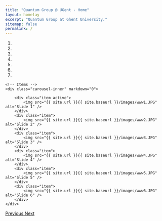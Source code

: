 ```yaml
---
title: "Quantum Group @ UGent - Home"
layout: homelay
excerpt: "Quantum Group at Ghent University."
sitemap: false
permalink: /
---
```


<div markdown="0" id="carousel" class="carousel slide" data-ride="carousel" data-interval="5000" data-pause="hover" >
    <!-- Menu -->
    <ol class="carousel-indicators">
        <li data-target="#carousel" data-slide-to="0" class="active"></li>
        <li data-target="#carousel" data-slide-to="1"></li>
        <li data-target="#carousel" data-slide-to="2"></li>
        <li data-target="#carousel" data-slide-to="3"></li>
        <li data-target="#carousel" data-slide-to="4"></li>
        <li data-target="#carousel" data-slide-to="5"></li>
        <li data-target="#carousel" data-slide-to="6"></li>
    </ol>

    <!-- Items -->
    <div class="carousel-inner" markdown="0">

        <div class="item active">
            <img src="{{ site.url }}{{ site.baseurl }}/images/www1.JPG" alt="Slide 1" />
        </div>
        <div class="item">
            <img src="{{ site.url }}{{ site.baseurl }}/images/www2.JPG" alt="Slide 2" />
        </div>
        <div class="item">
            <img src="{{ site.url }}{{ site.baseurl }}/images/www3.JPG" alt="Slide 3" />
        </div>
        <div class="item">
            <img src="{{ site.url }}{{ site.baseurl }}/images/www4.JPG" alt="Slide 4" />
        </div>
        <div class="item">
            <img src="{{ site.url }}{{ site.baseurl }}/images/www5.JPG" alt="Slide 5" />
        </div>
        <div class="item">
            <img src="{{ site.url }}{{ site.baseurl }}/images/www6.JPG" alt="Slide 6" />
        </div>
    </div>
  <a class="left carousel-control" href="#carousel" role="button" data-slide="prev">
    <span class="glyphicon glyphicon-chevron-left" aria-hidden="true"></span>
    <span class="sr-only">Previous</span>
  </a>
  <a class="right carousel-control" href="#carousel" role="button" data-slide="next">
    <span class="glyphicon glyphicon-chevron-right" aria-hidden="true"></span>
    <span class="sr-only">Next</span>
  </a>
</div>
